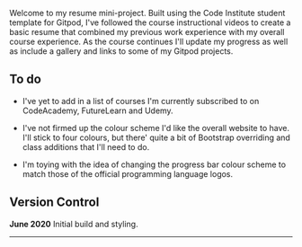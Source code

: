 Welcome to my resume mini-project. Built using the Code Institute student template for Gitpod, I've followed the course instructional videos to create a basic resume that combined my previous work experience with my overall course experience. As the course continues I'll update my progress as well as include a gallery and links to some of my Gitpod projects.


## To do

* I've yet to add in a list of courses I'm currently subscribed to on CodeAcademy, FutureLearn and Udemy.

* I've not firmed up the colour scheme I'd like the overall website to have. I'll stick to four colours, but there' quite a bit of Bootstrap overriding and class additions that I'll need to do.

* I'm toying with the idea of changing the progress bar colour scheme to match those of the official programming language logos.

## Version Control

**June 2020** Initial build and styling.

--------